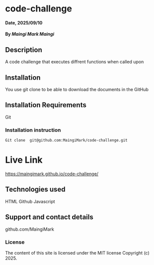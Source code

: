 # code-challenge

#### Date, 2025/09/10

#### By *Maingi Mark Maingi*

## Description
A code challenge that executes diffrent functions when called upon

## Installation
You use git clone to be able to download the documents in the GitHub

## Installation Requirements
Git

### Installation instruction
```
Git clone  git@github.com:MaingiMark/code-challenge.git

```

# Live Link
https://maingimark.github.io/code-challenge/

## Technologies used
HTML
Github
Javascript

## Support and contact details
github.com/MaingiMark

### License
The content of this site is licensed under the MIT license
Copyright (c) 2025.


